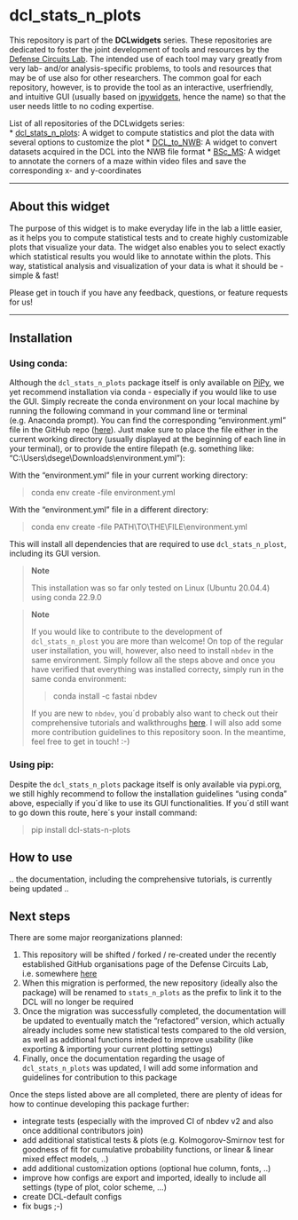 dcl_stats_n\_plots
================

<!-- WARNING: THIS FILE WAS AUTOGENERATED! DO NOT EDIT! -->

This repository is part of the **DCLwidgets** series. These repositories
are dedicated to foster the joint development of tools and resources by
the [Defense Circuits Lab](https://www.defense-circuits-lab.com/). The
intended use of each tool may vary greatly from very lab- and/or
analysis-specific problems, to tools and resources that may be of use
also for other researchers. The common goal for each repository,
however, is to provide the tool as an interactive, userfriendly, and
intuitive GUI (usually based on
[ipywidgets](https://ipywidgets.readthedocs.io/en/stable/), hence the
name) so that the user needs little to no coding expertise.

List of all repositories of the DCLwidgets series: <br> \*
[dcl_stats_n\_plots](https://github.com/DSegebarth/dcl_stats_n_plots/):
A widget to compute statistics and plot the data with several options to
customize the plot \*
[DCL_to_NWB](https://github.com/DSegebarth/DCL_to_NWB/): A widget to
convert datasets acquired in the DCL into the NWB file format \*
[BSc_MS](https://github.com/DSegebarth/BSc_MS/): A widget to annotate
the corners of a maze within video files and save the corresponding x-
and y-coordinates

------------------------------------------------------------------------

## About this widget

The purpose of this widget is to make everyday life in the lab a little
easier, as it helps you to compute statistical tests and to create
highly customizable plots that visualize your data. The widget also
enables you to select exactly which statistical results you would like
to annotate within the plots. This way, statistical analysis and
visualization of your data is what it should be - simple & fast!

Please get in touch if you have any feedback, questions, or feature
requests for us!

------------------------------------------------------------------------

## Installation

### Using conda:

Although the `dcl_stats_n_plots` package itself is only available on
[PiPy](https://pypi.org/project/dcl-stats-n-plots/), we yet recommend
installation via conda - especially if you would like to use the GUI.
Simply recreate the conda environment on your local machine by running
the following command in your command line or terminal (e.g. Anaconda
prompt). You can find the corresponding “environment.yml” file in the
GitHub repo
([here](https://github.com/DSegebarth/dcl_stats_n_plots/blob/master/environment.yml)).
Just make sure to place the file either in the current working directory
(usually displayed at the beginning of each line in your terminal), or
to provide the entire filepath (e.g. something like:
“C:\Users\dsege\Downloads\environment.yml”):

With the “environment.yml” file in your current working directory: <br>

> conda env create -file environment.yml

With the “environment.yml” file in a different directory: <br>

> conda env create -file PATH\TO\THE\FILE\environment.yml

This will install all dependencies that are required to use
`dcl_stats_n_plost`, including its GUI version.

<div>

> **Note**
>
> This installation was so far only tested on Linux (Ubuntu 20.04.4)
> using conda 22.9.0

</div>

<div>

> **Note**
>
> If you would like to contribute to the development of
> `dcl_stats_n_plost` you are more than welcome! On top of the regular
> user installation, you will, however, also need to install `nbdev` in
> the same environment. Simply follow all the steps above and once you
> have verified that everything was installed correcty, simply run in
> the same conda environment:
>
> > conda install -c fastai nbdev
>
> If you are new to `nbdev`, you´d probably also want to check out their
> comprehensive tutorials and walkthroughs
> [here](https://nbdev.fast.ai/tutorials/). I will also add some more
> contribution guidelines to this repository soon. In the meantime, feel
> free to get in touch! :-)

</div>

### Using pip:

Despite the `dcl_stats_n_plots` package itself is only available via
pypi.org, we still highly recommend to follow the installation
guidelines “using conda” above, especially if you´d like to use its GUI
functionalities. If you´d still want to go down this route, here´s your
install command:

> pip install dcl-stats-n-plots

## How to use

.. the documentation, including the comprehensive tutorials, is
currently being updated ..

## Next steps

There are some major reorganizations planned:

1)  This repository will be shifted / forked / re-created under the
    recently established GitHub organisations page of the Defense
    Circuits Lab, i.e. somewhere
    [here](https://github.com/orgs/Defense-Circuits-Lab/repositories)
2)  When this migration is performed, the new repository (ideally also
    the package) will be renamed to `stats_n_plots` as the prefix to
    link it to the DCL will no longer be required
3)  Once the migration was successfully completed, the documentation
    will be updated to eventually match the “refactored” version, which
    actually already includes some new statistical tests compared to the
    old version, as well as additional functions inteded to improve
    usability (like exporting & importing your current plotting
    settings)
4)  Finally, once the documentation regarding the usage of
    `dcl_stats_n_plots` was updated, I will add some information and
    guidelines for contribution to this package

Once the steps listed above are all completed, there are plenty of ideas
for how to continue developing this package further:

- integrate tests (especially with the improved CI of nbdev v2 and also
  once additional contributors join)
- add additional statistical tests & plots (e.g. Kolmogorov-Smirnov test
  for goodness of fit for cumulative probability functions, or linear &
  linear mixed effect models, ..)
- add additional customization options (optional hue column, fonts, ..)
- improve how configs are export and imported, ideally to include all
  settings (type of plot, color scheme, …)
- create DCL-default configs
- fix bugs ;-)
